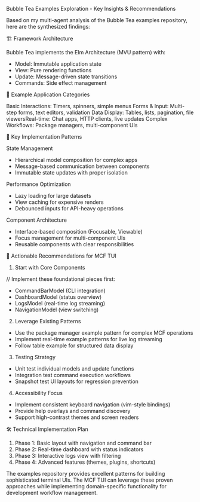 Bubble Tea Examples Exploration - Key Insights & 
  Recommendations

  Based on my multi-agent analysis of the Bubble Tea examples
   repository, here are the synthesized findings:

  🏗️ Framework Architecture

  Bubble Tea implements the Elm Architecture (MVU pattern)
  with:
  - Model: Immutable application state
  - View: Pure rendering functions
  - Update: Message-driven state transitions
  - Commands: Side effect management

  📱 Example Application Categories

  Basic Interactions: Timers, spinners, simple menus
  Forms & Input: Multi-step forms, text editors, validation
  Data Display: Tables, lists, pagination, file
  viewersReal-time: Chat apps, HTTP clients, live updates
  Complex Workflows: Package managers, multi-component UIs

  🎯 Key Implementation Patterns

  State Management

  - Hierarchical model composition for complex apps
  - Message-based communication between components
  - Immutable state updates with proper isolation

  Performance Optimization

  - Lazy loading for large datasets
  - View caching for expensive renders
  - Debounced inputs for API-heavy operations

  Component Architecture

  - Interface-based composition (Focusable, Viewable)
  - Focus management for multi-component UIs
  - Reusable components with clear responsibilities

  🚀 Actionable Recommendations for MCF TUI

  1. Start with Core Components

  // Implement these foundational pieces first:
  - CommandBarModel (CLI integration)
  - DashboardModel (status overview)
  - LogsModel (real-time log streaming)
  - NavigationModel (view switching)

  2. Leverage Existing Patterns

  - Use the package manager example pattern for complex MCF
  operations
  - Implement real-time example patterns for live log
  streaming
  - Follow table example for structured data display

  3. Testing Strategy

  - Unit test individual models and update functions
  - Integration test command execution workflows
  - Snapshot test UI layouts for regression prevention

  4. Accessibility Focus

  - Implement consistent keyboard navigation (vim-style
  bindings)
  - Provide help overlays and command discovery
  - Support high-contrast themes and screen readers

  🛠️ Technical Implementation Plan

  1. Phase 1: Basic layout with navigation and command bar
  2. Phase 2: Real-time dashboard with status indicators
  3. Phase 3: Interactive logs view with filtering
  4. Phase 4: Advanced features (themes, plugins, shortcuts)

  The examples repository provides excellent patterns for
  building sophisticated terminal UIs. The MCF TUI can
  leverage these proven approaches while implementing
  domain-specific functionality for development workflow
  management.